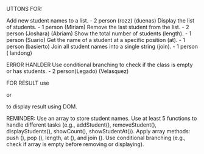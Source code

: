 UTTONS FOR: 

Add new student names to a list. - 2 person (rozz) (duenas)
Display the list of students. - 1 person (Miriam) 
Remove the last student from the list. - 2 person (Joshara) (Abriam)
Show the total number of students (length). - 1 person (Suario)
Get the name of a student at a specific position (at). - 1 person (basierto)
Join all student names into a single string (join). - 1 person ( landong)

ERROR HANLDER
Use conditional branching to check if the class is empty or has students. - 2 person(Legado) (Velasquez)

FOR RESULT 
use <p> or <div> to display result using DOM.

REMINDER:
Use an array to store student names.
Use at least 5 functions to handle different tasks (e.g., addStudent(), removeStudent(),
displayStudents(), showCount(), showStudentAt()).
Apply array methods: push (), pop (), length, at (), and join ().
Use conditional branching (e.g., check if array is empty before removing or displaying).
